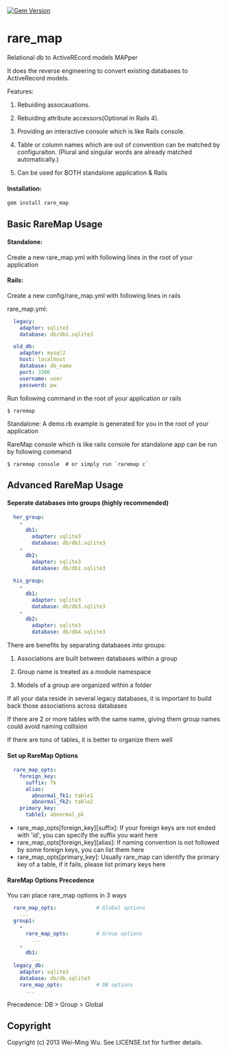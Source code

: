 [![Gem Version](https://badge.fury.io/rb/rare_map.png)](http://badge.fury.io/rb/rare_map)

rare_map
=============

Relational db to ActiveREcord models MAPper

It does the reverse engineering to convert existing databases to ActiveRecord models.

Features:

 1. Rebuiding assocauations.

 2. Rebuiding attribute accessors(Optional in Rails 4).

 3. Providing an interactive console which is like Rails console.

 4. Table or column names which are out of convention can be matched by configuraiton.
    (Plural and singular words are already matched automatically.)

 5. Can be used for BOTH standalone application & Rails

#### Installation:
```ruby
gem install rare_map
```

Basic RareMap Usage
-------------

#### Standalone:
Create a new rare_map.yml with following lines in the root of your application

#### Rails:
Create a new config/rare_map.yml with following lines in rails

rare_map.yml:
```yaml
  legacy:
    adapter: sqlite3
    database: db/db1.sqlite3

  old_db:
    adapter: mysql2
    host: localhost
    database: db_name
    port: 3306
    username: user
    password: pw
```

Run following command in the root of your application or rails
```
$ raremap
```

Standalone: A demo.rb example is generated for you in the root of your application

RareMap console which is like rails console for standalone app can be run by following command
```
$ raremap console  # or simply run `raremap c`
```

Advanced RareMap Usage
-------------

#### Seperate databases into groups (highly recommended)
```yaml
  her_group:
    -
      db1:
        adapter: sqlite3
        database: db/db1.sqlite3
    -
      db2:
        adapter: sqlite3
        database: db/db1.sqlite3

  his_group:
    -
      db1:
        adapter: sqlite3
        database: db/db3.sqlite3
    -
      db2:
        adapter: sqlite3
        database: db/db4.sqlite3
````

There are benefits by separating databases into groups:

1. Associations are built between databases within a group

2. Group name is treated as a module namespace

3. Models of a group are organized within a folder

If all your data reside in several legacy databases, it is important to build back those associations across databases

If there are 2 or more tables with the same name, giving them group names could avoid naming collision

If there are tons of tables, it is better to organize them well


#### Set up RareMap Options
```yaml
  rare_map_opts:
    foreign_key:
      suffix: fk
      alias:
        abnormal_fk1: table1
        abnormal_fk2: table2
    primary_key:
      table1: abnormal_pk
```

* rare_map_opts[foreign_key][suffix]: If your foreign keys are not ended with 'id', you can specify the suffix you want here
* rare_map_opts[foreign_key][alias]: If naming convention is not followed by some foreign keys, you can list them here
* rare_map_opts[primary_key]: Usually rare_map can identify the primary key of a table, if it fails, please list primary keys here

#### RareMap Options Precedence

You can place rare_map options in 3 ways
```yaml
  rare_map_opts:             # Global options
    ...
  group1:
    -
      rare_map_opts:         # Group options
        ...
    -
      db1:
        ...
  legacy_db:
    adapter: sqlite3
    database: db/db.sqlite3
    rare_map_opts:           # DB options
      ...
```
Precedence: DB > Group > Global


## Copyright

Copyright (c) 2013 Wei-Ming Wu. See LICENSE.txt for
further details.

